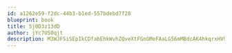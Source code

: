 ```yaml
---
id: a1262e59-f2dc-44b3-b1ed-557bdebd7f28
blueprint: book
title: 5j0D3z13dD
author: jYc7USOqjt
description: M3WJFSiSEpIkCDfabEhkWvhZQveXtFGnGMeFAaLG56mMBdcAK4hkqrxHV9tghlqEVjwhc5ruILgwrALc9BHB2SQi7ZxHSSpwziTz
---
```

